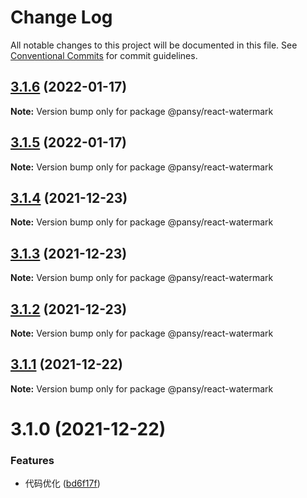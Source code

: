 # Change Log

All notable changes to this project will be documented in this file.
See [Conventional Commits](https://conventionalcommits.org) for commit guidelines.

## [3.1.6](https://github.com/pansyjs/watermark/compare/@pansy/react-watermark@3.1.5...@pansy/react-watermark@3.1.6) (2022-01-17)

**Note:** Version bump only for package @pansy/react-watermark





## [3.1.5](https://github.com/pansyjs/watermark/compare/@pansy/react-watermark@3.1.4...@pansy/react-watermark@3.1.5) (2022-01-17)

**Note:** Version bump only for package @pansy/react-watermark





## [3.1.4](https://github.com/pansyjs/watermark/compare/@pansy/react-watermark@3.1.3...@pansy/react-watermark@3.1.4) (2021-12-23)

**Note:** Version bump only for package @pansy/react-watermark





## [3.1.3](https://github.com/pansyjs/watermark/compare/@pansy/react-watermark@3.1.2...@pansy/react-watermark@3.1.3) (2021-12-23)

**Note:** Version bump only for package @pansy/react-watermark





## [3.1.2](https://github.com/pansyjs/watermark/compare/@pansy/react-watermark@3.1.1...@pansy/react-watermark@3.1.2) (2021-12-23)

**Note:** Version bump only for package @pansy/react-watermark





## [3.1.1](https://github.com/pansyjs/watermark/compare/@pansy/react-watermark@3.1.0...@pansy/react-watermark@3.1.1) (2021-12-22)

**Note:** Version bump only for package @pansy/react-watermark





# 3.1.0 (2021-12-22)


### Features

* 代码优化 ([bd6f17f](https://github.com/pansyjs/watermark/commit/bd6f17f48f2ad8cef97c10b8689767f1922c2e6b))
